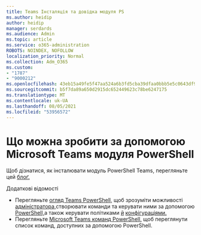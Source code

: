 ```yaml
---
title: Teams Інсталяція та довідка модуля PS
ms.author: heidip
author: heidip
manager: serdards
ms.audience: Admin
ms.topic: article
ms.service: o365-administration
ROBOTS: NOINDEX, NOFOLLOW
localization_priority: Normal
ms.collection: Adm_O365
ms.custom:
- "1787"
- "9000212"
ms.openlocfilehash: 43eb15a49fe5f47aa524a6b3fd5cba39dfaa0bbb5e5c0643df90ae37b33dd1f4
ms.sourcegitcommit: b5f7da89a650d2915dc652449623c78be6247175
ms.translationtype: MT
ms.contentlocale: uk-UA
ms.lasthandoff: 08/05/2021
ms.locfileid: "53956572"
---
```

# <a name="what-you-can-accomplish-with-microsoft-teams-powershell-module"></a>Що можна зробити за допомогою Microsoft Teams модуля PowerShell

Щоб дізнатися, як інсталювати модуль PowerShell Teams, перегляньте цей [блоґ.](https://blogs.technet.microsoft.com/skypehybridguy/2017/11/07/microsoft-teams-powershell-support/)

Додаткові відомості

- Перегляньте [огляд Teams PowerShell,](https://docs.microsoft.com/MicrosoftTeams/teams-powershell-overview) щоб зрозуміти можливості [адміністратора,](https://docs.microsoft.com/MicrosoftTeams/using-admin-roles)створювати команди та керувати ними за допомогою [PowerShell,](https://docs.microsoft.com/MicrosoftTeams/teams-powershell-overview#creating-and-managing-teams-via-powershell)а також керувати політиками [й](https://docs.microsoft.com/MicrosoftTeams/teams-powershell-overview#managing-policies-via-powershell) [конфігураціями.](https://docs.microsoft.com/MicrosoftTeams/teams-powershell-overview#managing-configurations-via-powershell) 
- Перегляньте [Microsoft Teams команд PowerShell,](https://docs.microsoft.com/powershell/module/teams/?view=teams-ps) щоб переглянути список команд, доступних за допомогою PowerShell. 
